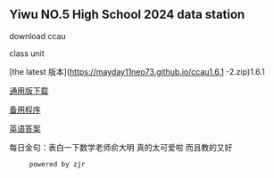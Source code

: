 ## Yiwu NO.5 High School 2024 data station

download ccau

class unit

[the latest 版本](https://mayday11neo73.github.io/ccau1.6.1 -2.zip)1.6.1

[通用版下载](ccauty.html)

[备用程序](ccau1.4.1.rar)

[英语答案](20226290010.jpg)


每日金句：表白一下数学老师俞大明
         真的太可爱啦 而且教的又好
         
         powered by zjr





